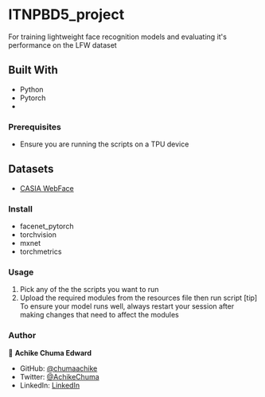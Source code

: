 # ITNPBD5_project
For training lightweight face recognition models and evaluating it's performance on the LFW dataset


## Built With
-  Python
-  Pytorch
-   
### Prerequisites
- Ensure you are running the scripts on a TPU device
  
## Datasets
- [CASIA WebFace](https://www.kaggle.com/datasets/debarghamitraroy/casia-webface)
  
### Install 
- facenet_pytorch
- torchvision
- mxnet
- torchmetrics


### Usage
1. Pick any of the the scripts you want to run
2. Upload the required modules from the resources file then run script
[tip] To ensure your model runs well, always restart your session after making changes that need to affect the modules

### Author
👤 **Achike Chuma Edward**

- GitHub: [@chumaachike](https://github.com/chumaachike)
- Twitter: [@AchikeChuma](https://x.com/chumaachike)
- LinkedIn: [LinkedIn](https://www.linkedin.com/in/edwardachike/)
